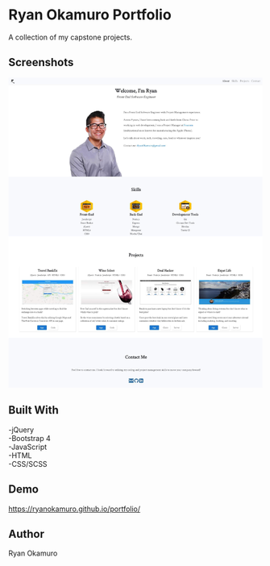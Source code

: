 
Ryan Okamuro Portfolio
=============
A collection of my capstone projects.  


Screenshots
-----------

![Landing Page](https://raw.githubusercontent.com/RyanOkamuro/portfolio/master/assets/Portfolio_Landing_Page.jpg)


Built With
----------
-jQuery <br />
-Bootstrap 4 <br />
-JavaScript <br />
-HTML <br />
-CSS/SCSS <br />

Demo
--------
https://ryanokamuro.github.io/portfolio/


Author
--------
Ryan Okamuro